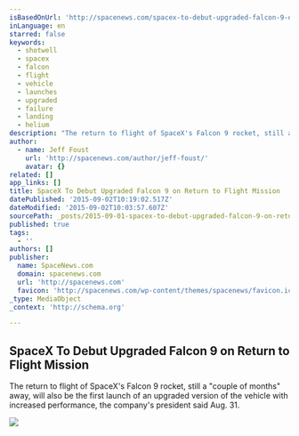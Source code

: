 ```yaml
---
isBasedOnUrl: 'http://spacenews.com/spacex-to-debut-upgraded-falcon-9-on-return-to-flight-mission/'
inLanguage: en
starred: false
keywords:
  - shotwell
  - spacex
  - falcon
  - flight
  - vehicle
  - launches
  - upgraded
  - failure
  - landing
  - helium
description: "The return to flight of SpaceX's Falcon 9 rocket, still a \"couple of months\" away, will also be the first launch of an upgraded version of the vehicle with increased performance, the company's president said Aug. 31."
author:
  - name: Jeff Foust
    url: 'http://spacenews.com/author/jeff-foust/'
    avatar: {}
related: []
app_links: []
title: SpaceX To Debut Upgraded Falcon 9 on Return to Flight Mission
datePublished: '2015-09-02T10:19:02.517Z'
dateModified: '2015-09-02T10:03:57.607Z'
sourcePath: _posts/2015-09-01-spacex-to-debut-upgraded-falcon-9-on-return-to-flight-missio.md
published: true
tags:
  - ''
authors: []
publisher:
  name: SpaceNews.com
  domain: spacenews.com
  url: 'http://spacenews.com'
  favicon: 'http://spacenews.com/wp-content/themes/spacenews/favicon.ico'
_type: MediaObject
_context: 'http://schema.org'

---
```

<article style=""><h1>SpaceX To Debut Upgraded Falcon 9 on Return to Flight Mission</h1><p>The return to flight of SpaceX's Falcon 9 rocket, still a "couple of months" away, will also be the first launch of an upgraded version of the vehicle with increased performance, the company's president said Aug. 31.</p><img src="http://spacenews.com/wp-content/uploads/2015/02/Falcon-9-DSCOVR-Launch.jpeg" /></article>